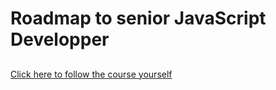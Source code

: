 
# Roadmap to senior JavaScript Developper

##



[Click here to follow the course yourself](https://www.udemy.com/course/advanced-javascript-concepts/)
